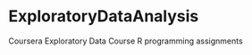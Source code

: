 ExploratoryDataAnalysis
=======================

Coursera Exploratory Data Course R 
programming assignments

